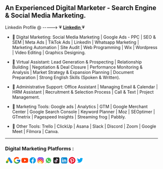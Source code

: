 ## An Experienced Digital Marketer - Search Engine & Social Media Marketing.

<span> Linkedin Profile @ -----> 💗 <a href="linkedin.com/in/sumarmuneer1999"> **Linkedin** </a> 💗 </span>

- 🌱 Digital Marketing: Social Media Marketing | Google Ads - PPC | SEO & SEM | Meta Ads | TikTok Ads | LinkedIn | Whatsapp Marketing | Marketing Automation | Site Audit | Web Programming | Wix | Wordpress | Video Editing | Graphics Designing.

- 🌱 Virtual Assistant: Lead Generation & Prospecting | Relationship Building | Negotiation & Deal Closure | Performance Monitoring & Analysis | Market Strategy & Expansion Planning | Document Preparation | Strong English Skills (Spoken & Written).

- 🌱 Administrative Support: Office Assistant | Managing Email & Calendar | HRM Assistant | Recruitment & Selection Process | Call & Text | Project Management.

- 🌱 Marketing Tools: Google ads | Analytics | GTM | Google Merchant Center | Google Search Console | Keyword Planner | Moz | SEOptimer | GTmetrix | Pagespeed Insights | Streaming frog | Pabbly.

- 🌱 Other Tools: Trello | ClickUp | Asana | Slack | Discord | Zoom | Google Meet | Filmora | Canva.
---

### Digital Marketing Platforms :

<img align="left" alt="HTML5" width="26px" src="./images/google-ads.png" />
<img align="left" alt="HTML5" width="26px" src="./images/google.png" />
<img align="left" alt="HTML5" width="26px" src="./images/youtube.png" />
<img align="left" alt="HTML5" width="26px" src="./images/facebook.png" />
<img align="left" alt="HTML5" width="26px" src="./images/instagram.png" />
<img align="left" alt="HTML5" width="26px" src="./images/whatsapp.png" />
<img align="left" alt="HTML5" width="26px" src="./images/tiktok.png" />
<img align="left" alt="HTML5" width="26px" src="./images/linkedin.png" />
<img align="left" alt="HTML5" width="26px" src="./images/pinterest.png" />
<img align="left" alt="HTML5" width="26px" src="./images/twitter.png" />

<br />
